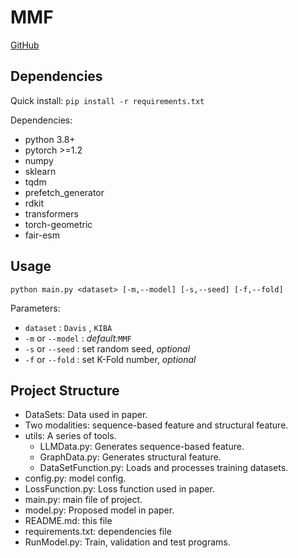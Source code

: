 #  MMF

[GitHub](https://github.com/Rongqi-fl/MMF-DTI/)

##  Dependencies
  
Quick install: `pip install -r requirements.txt`
  
Dependencies:
- python 3.8+
- pytorch >=1.2
- numpy
- sklearn
- tqdm
- prefetch_generator
- rdkit
- transformers
- torch-geometric
- fair-esm

##  Usage
  
`python main.py <dataset> [-m,--model] [-s,--seed] [-f,--fold]`
  
Parameters:
- `dataset` : `Davis` , `KIBA` 
- `-m` or `--model` :  *default:*`MMF`
- `-s` or `--seed` : set random seed, *optional*
- `-f` or `--fold` : set K-Fold number, *optional*
  
##  Project Structure
  
- DataSets: Data used in paper.
- Two modalities: sequence-based feature and structural feature.
- utils: A series of tools.
  - LLMData.py: Generates sequence-based feature.
  - GraphData.py: Generates structural feature.
  - DataSetFunction.py: Loads and processes training datasets.
- config.py: model config.
- LossFunction.py: Loss function used in paper.
- main.py: main file of project.
- model.py: Proposed model in paper.
- README.md: this file
- requirements.txt: dependencies file
- RunModel.py: Train, validation and test programs.
  

